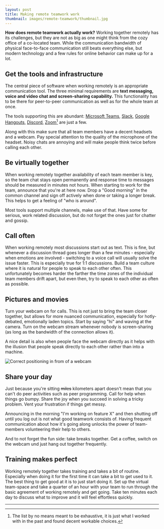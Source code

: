 ```yaml
---
layout: post
title: Making remote teamwork work
thumbnail: images/remote-teamwork/thumbnail.jpg
---
```


**How does remote teamwork actually work?** Working together remotely has its challenges, but they are not as big as one might think from the cozy office of a co-located team. While the communication bandwidth of physical face-to-face communication still beats everything else, but modern technology and a few rules for online behavior can make up for a lot.

## Get the tools and infrastructure

The central piece of software when working remotely is an appropriate communication tool. The three minimal requirements are **text messaging, voice and video chat and screen-sharing capability.** This functionality has to be there for peer-to-peer communication as well as for the whole team at once. 

The tools supporting this are abundant: [Microsoft Teams](https://teams.microsoft.com/start), [Slack](https://slack.com), [Google Hangouts](https://hangouts.google.com/), [Discord](https://discordapp.com/), [Zoom](https://zoom.us/)[^1] are just a few. 

Along with this make sure that all team members have a decent headsets and a webcam. Pay special attention to the quality of the microphone of the headset. Noisy chats are annoying and will make people think twice before calling each other. 

## Be virtually together

When working remotely together availability of each team member is key, so the team chat stays open permanently and response time to messages should be measured in minutes not hours. When starting to work for the team, announce that you're at here now. Drop a "Good morning" in the common channel and sign off actively when done or taking a longer break. This helps to get a feeling of "who is around". 

Most tools support multiple channels, make use of that. Have some for serious, work related discussion, but do not forget the ones just for chatter and gossip. 

## Call often

When working remotely most discussions start out as text. This is fine, but whenever a discussion thread goes longer than a few minutes - especially when emotions are involved - switching to a voice call will usually solve the issue faster. This is especially true for 1:1 discussions. Build a team culture where it is natural for people to speak to each other often. This unfortunately becomes harder the farther the time zones of the individual team members drift apart, but even then, try to speak to each other as often as possible. 

## Pictures and movies

Turn your webcam on for calls. This is not just to bring the team closer together, but allows for more nuanced communication, especially for hotly-debated, emotionally laden topics. Start by saying "hi" and waving at the camera. Turn on the webcam stream whenever nobody is screen-sharing (as long as the bandwidth of the connection allows it). 

A nice detail is also when people face the webcam directly as it helps with the illusion that people speak directly to each other rather than into a machine. 

![Correct positioning in from of a webcam]({{site.baseurl}}/images/remote-teamwork/webcam-position_small.jpg)

## Share your day

Just because you're sitting ~~miles~~ kilometers apart doesn't mean that you can't do peer activities such as peer programming. Call for help when things go bumpy. Share the joy when you succeed in solving a tricky problem. Vent your frustration if things get messy. 

Announcing in the morning "I'm working on feature X" and then shutting off until you log out is not what good teamwork consists of. Having  frequent communication about how it's going along unlocks the power of team-members volunteering their help to others. 

And to not forget the fun side: take breaks together. Get a coffee, switch on the webcam und just hang out together frequently.

## Training makes perfect

Working remotely together takes training and takes a bit of routine. Especially when doing it for the first time it can take a bit to get used to it. The best thing to get good at it is to just start doing it. Set up the virtual team-space and take a quarter of an hour with your team to run through the basic agreement of working remotely and get going. Take ten minutes each day to discuss what to improve and it will feel effortless quickly. 


---
[^1]: The list by no means meant to be exhaustive, it is just what I worked with in the past and found decent workable choices.

